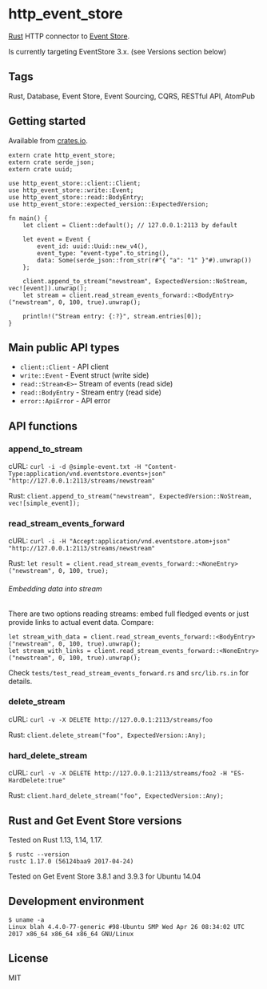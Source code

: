# http_event_store

[Rust](https://www.rust-lang.org/en-US/) HTTP connector to [Event Store](https://geteventstore.com/).

Is currently targeting EventStore 3.x. (see Versions section below)

## Tags

Rust, Database, Event Store, Event Sourcing, CQRS, RESTful API, AtomPub
 
## Getting started

Available from [crates.io](https://crates.io/crates/http_event_store).

```
extern crate http_event_store;
extern crate serde_json;
extern crate uuid;

use http_event_store::client::Client;
use http_event_store::write::Event;
use http_event_store::read::BodyEntry;
use http_event_store::expected_version::ExpectedVersion;

fn main() {
    let client = Client::default(); // 127.0.0.1:2113 by default

    let event = Event {
        event_id: uuid::Uuid::new_v4(),
        event_type: "event-type".to_string(),
        data: Some(serde_json::from_str(r#"{ "a": "1" }"#).unwrap())
    };

    client.append_to_stream("newstream", ExpectedVersion::NoStream, vec![event]).unwrap();
    let stream = client.read_stream_events_forward::<BodyEntry>("newstream", 0, 100, true).unwrap();

    println!("Stream entry: {:?}", stream.entries[0]);
}
```

## Main public API types

* `client::Client` - API client
* `write::Event` - Event struct (write side)
* `read::Stream<E>`- Stream of events (read side)
* `read::BodyEntry` - Stream entry (read side)
* `error::ApiError` - API error

## API functions

### append_to_stream

cURL: `curl -i -d @simple-event.txt -H "Content-Type:application/vnd.eventstore.events+json" "http://127.0.0.1:2113/streams/newstream"`

Rust: `client.append_to_stream("newstream", ExpectedVersion::NoStream, vec![simple_event]);`

### read_stream_events_forward

cURL: `curl -i -H "Accept:application/vnd.eventstore.atom+json" "http://127.0.0.1:2113/streams/newstream"`

Rust: `let result = client.read_stream_events_forward::<NoneEntry>("newstream", 0, 100, true);`

###### Embedding data into stream

There are two options reading streams: embed full fledged events or just provide links to actual event data. Compare:
```
let stream_with_data = client.read_stream_events_forward::<BodyEntry>("newstream", 0, 100, true).unwrap();
let stream_with_links = client.read_stream_events_forward::<NoneEntry>("newstream", 0, 100, true).unwrap();

```
 
Check `tests/test_read_stream_events_forward.rs` and `src/lib.rs.in` for details.

### delete_stream

cURL: `curl -v -X DELETE http://127.0.0.1:2113/streams/foo`

Rust: `client.delete_stream("foo", ExpectedVersion::Any);`

### hard_delete_stream

cURL: `curl -v -X DELETE http://127.0.0.1:2113/streams/foo2 -H "ES-HardDelete:true"`

Rust: `client.hard_delete_stream("foo", ExpectedVersion::Any);`

## Rust and Get Event Store versions

Tested on Rust 1.13, 1.14, 1.17.

```
$ rustc --version
rustc 1.17.0 (56124baa9 2017-04-24)
```

Tested on Get Event Store 3.8.1 and 3.9.3 for Ubuntu 14.04

## Development environment

```
$ uname -a
Linux blah 4.4.0-77-generic #98-Ubuntu SMP Wed Apr 26 08:34:02 UTC 2017 x86_64 x86_64 x86_64 GNU/Linux

```

## License

MIT
